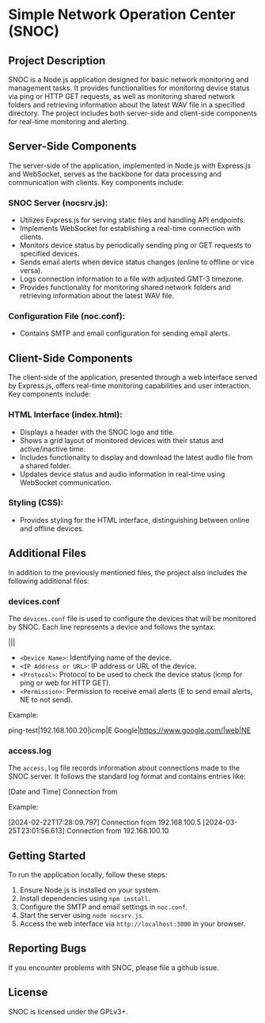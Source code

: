 # Simple Network Operation Center (SNOC)

## Project Description

SNOC is a Node.js application designed for basic network monitoring and management tasks. It provides functionalities for monitoring device status via ping or HTTP GET requests, as well as monitoring shared network folders and retrieving information about the latest WAV file in a specified directory. The project includes both server-side and client-side components for real-time monitoring and alerting.

## Server-Side Components

The server-side of the application, implemented in Node.js with Express.js and WebSocket, serves as the backbone for data processing and communication with clients. Key components include:

### SNOC Server (nocsrv.js):
- Utilizes Express.js for serving static files and handling API endpoints.
- Implements WebSocket for establishing a real-time connection with clients.
- Monitors device status by periodically sending ping or GET requests to specified devices.
- Sends email alerts when device status changes (online to offline or vice versa).
- Logs connection information to a file with adjusted GMT-3 timezone.
- Provides functionality for monitoring shared network folders and retrieving information about the latest WAV file.

### Configuration File (noc.conf):
- Contains SMTP and email configuration for sending email alerts.

## Client-Side Components

The client-side of the application, presented through a web interface served by Express.js, offers real-time monitoring capabilities and user interaction. Key components include:

### HTML Interface (index.html):
- Displays a header with the SNOC logo and title.
- Shows a grid layout of monitored devices with their status and active/inactive time.
- Includes functionality to display and download the latest audio file from a shared folder.
- Updates device status and audio information in real-time using WebSocket communication.

### Styling (CSS):
- Provides styling for the HTML interface, distinguishing between online and offline devices.

## Additional Files

In addition to the previously mentioned files, the project also includes the following additional files:

### devices.conf

The `devices.conf` file is used to configure the devices that will be monitored by SNOC. Each line represents a device and follows the syntax:

<Device Name>|<IP Address or URL>|<Protocol>|<Permission>

- `<Device Name>`: Identifying name of the device.
- `<IP Address or URL>`: IP address or URL of the device.
- `<Protocol>`: Protocol to be used to check the device status (icmp for ping or web for HTTP GET).
- `<Permission>`: Permission to receive email alerts (E to send email alerts, NE to not send).

Example:

ping-test|192.168.100.20|icmp|E
Google|https://www.google.com/|web|NE


### access.log

The `access.log` file records information about connections made to the SNOC server. It follows the standard log format and contains entries like:

[Date and Time] Connection from <IP Address>

Example:

[2024-02-22T17:28:09.797] Connection from 192.168.100.5
[2024-03-25T23:01:56.613] Connection from 192.168.100.10

## Getting Started

To run the application locally, follow these steps:

1. Ensure Node.js is installed on your system.
2. Install dependencies using `npm install`.
3. Configure the SMTP and email settings in `noc.conf`.
4. Start the server using `node nocsrv.js`.
5. Access the web interface via `http://localhost:3000` in your browser.

## Reporting Bugs
If you encounter problems with SNOC, please file a github issue.

## License
SNOC is licensed under the GPLv3+.

